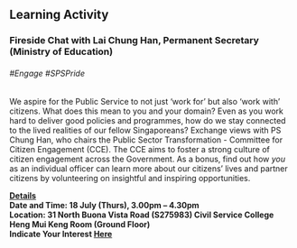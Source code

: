 <!-- ---
title: 'Learning Festival 1-19 July 2019'
permalink: /events/learning-journeys/event-details/lc_fc_moe/
breadcrumb: 'Learning Activity'

--- -->


## Learning Activity
### Fireside Chat with Lai Chung Han, Permanent Secretary (Ministry of Education)

###### _#Engage #SPSPride_

We aspire for the Public Service to not just ‘work for’ but also ‘work with’ citizens. What does this mean to you and your domain? Even as you work hard to deliver good policies and programmes, how do we stay connected to the lived realities of our fellow Singaporeans? Exchange views with PS Chung Han, who chairs the Public Sector Transformation - Committee for Citizen Engagement (CCE). The CCE aims to foster a strong culture of citizen engagement across the Government. As a bonus, find out how <i>you</i> as an individual officer can learn more about our citizens’ lives and partner citizens by volunteering on insightful and inspiring opportunities. 

<b><u>Details</u><br>
**Date and Time: 18 July (Thurs), 3.00pm – 4.30pm** <br>
**Location: 31 North Buona Vista Road (S275983) Civil Service College <br> Heng Mui Keng Room (Ground Floor)** <br>
**Indicate Your Interest [Here](https://www.eventbrite.sg/e/psw-2019-fireside-chat-series-chat-with-lai-chung-han-permanent-secretary-ministry-of-education-tickets-61278470555)** 

